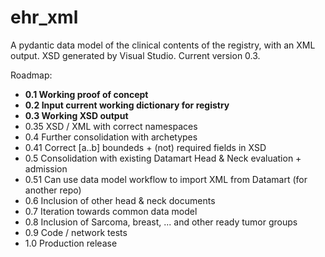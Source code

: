 # ehr_xml
A pydantic data model of the clinical contents of the registry, with an XML output. XSD generated by Visual Studio.
Current version 0.3.

Roadmap:
- **0.1 Working proof of concept**
- **0.2 Input current working dictionary for registry**
- **0.3 Working XSD output**
- 0.35 XSD / XML with correct namespaces
- 0.4 Further consolidation with archetypes
- 0.41 Correct [a..b] boundeds + (not) required fields in XSD
- 0.5 Consolidation with existing Datamart Head & Neck evaluation + admission
- 0.51 Can use data model workflow to import XML from Datamart (for another repo)
- 0.6 Inclusion of other head & neck documents
- 0.7 Iteration towards common data model
- 0.8 Inclusion of Sarcoma, breast, ... and other ready tumor groups
- 0.9 Code / network tests
- 1.0 Production release